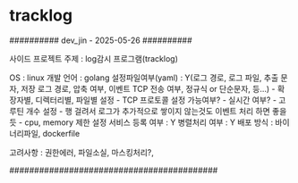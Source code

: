 # tracklog


########## dev_jin - 2025-05-26 ##########

사이드 프로젝트 주제 : log감시 프로그램(tracklog)

OS : linux
개발 언어 : golang
설정파일여부(yaml) : Y(로그 경로, 로그 파일, 추출 문자, 저장 로그 경로, 압축 여부, 이벤트 TCP 전송 여부, 정규식 or 단순문자, 등...)
	- 확장자별, 디렉터리별, 파일별 설정
	- TCP 프로토콜 설정 가능여부?
	- 실시간 여부?
	- 고루틴 개수 설정
	- 행 걸려서 로그가 추가적으로 쌓이지 않는것도 이벤트 처리 하면 좋을듯
	- cpu, memory 제한 설정
서비스 등록 여부 : Y
병렬처리 여부 : Y
배포 방식 : 바이너리파일, dockerfile

고려사항 : 권한에러, 파일소실, 마스킹처리?,

##########################################
